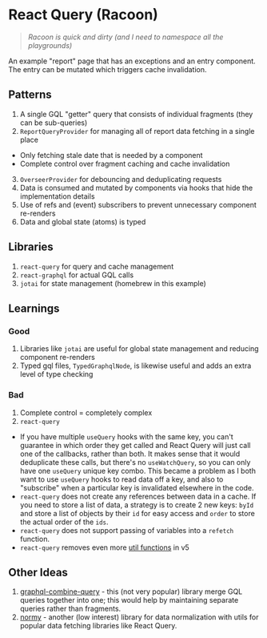 # React Query (Racoon)
> *Racoon is quick and dirty (and I need to namespace all the playgrounds)*

An example "report" page that has an exceptions and an entry component. The entry can be mutated which triggers cache invalidation.

## Patterns

1. A single GQL "getter" query that consists of individual fragments (they can be sub-queries)
2. `ReportQueryProvider` for managing all of report data fetching in a single place
  - Only fetching stale date that is needed by a component
  - Complete control over fragment caching and cache invalidation
3. `OverseerProvider` for debouncing and deduplicating requests
4. Data is consumed and mutated by components via hooks that hide the implementation details
5. Use of refs and (event) subscribers to prevent unnecessary component re-renders
6. Data and global state (atoms) is typed

## Libraries

1. `react-query` for query and cache management
2. `react-graphql` for actual GQL calls
3. `jotai` for state management (homebrew in this example)

## Learnings

### Good

1. Libraries like `jotai` are useful for global state management and reducing component re-renders
1. Typed gql files, `TypedGraphqlNode`, is likewise useful and adds an extra level of type checking

### Bad

1. Complete control = completely complex
1. `react-query`
  - If you have multiple `useQuery` hooks with the same key, you can't guarantee in which order they get called and React Query will just call one of the callbacks, rather than both. It makes sense that it would deduplicate these calls, but there's no `useWatchQuery`, so you can only have one `useQuery` unique key combo. This became a problem as I both want to use `useQuery` hooks to read data off a key, and also to "subscribe" when a particular key is invalidated elsewhere in the code.
  - `react-query` does not create any references between data in a cache. If you need to store a list of data, a strategy is to create 2 new keys: `byId` and store a list of objects by their `id` for easy access and `order` to store the actual order of the `ids`.
  - `react-query` does not support passing of variables into a `refetch` function.
  - `react-query` removes even more [util functions](https://tanstack.com/query/latest/docs/framework/react/guides/migrating-to-v5#callbacks-on-usequery-and-queryobserver-have-been-removed) in v5

## Other Ideas

1. [graphql-combine-query](https://github.com/domasx2/graphql-combine-query) - this (not very popular) library merge GQL queries together into one; this would help by maintaining separate queries rather than fragments.
1. [normy](https://github.com/klis87/normy) - another (low interest) library for data normalization with utils for popular data fetching libraries like React Query.
